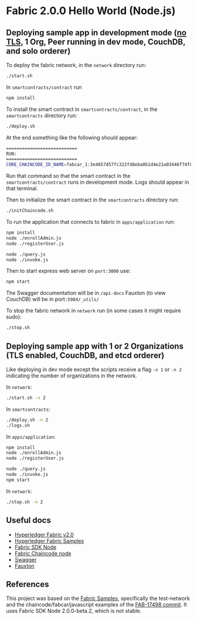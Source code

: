 # Fabric 2.0.0 Hello World (Node.js)

## Deploying sample app in development mode ([no TLS](https://hyperledger-fabric.readthedocs.io/en/latest/chaincode4ade.html#terminal-1-start-the-network), 1 Org, Peer running in dev mode, CouchDB, and solo orderer)

To deploy the fabric network, in the `network` directory run:
```bash
./start.sh
```

In `smartcontracts/contract` run
```bash
npm install
```

To install the smart contract in `smartcontracts/contract`, in the `smartcontracts` directory run:
```bash
./deploy.sh

```
At the end something like the following should appear:

```bash
===========================
RUN:
===========================
CORE_CHAINCODE_ID_NAME=fabcar_1:3e4857d57fc322fd8eba0b1d4e21a03446f74f895dfa2228a874c8331f1dea72 CORE_PEER_TLS_ENABLED=false node ./contract/index.js --peer.address 127.0.0.1:7052

```
Run that command so that the smart contract in the `smartcontracts/contract` runs in development mode. Logs should appear in that terminal.

Then to initialize the smart contract in the `smartcontracts` directory run:
```bash
./initChaincode.sh

```

To run the application that connects to fabric in `apps/application` run:
```bash
npm install
node ./enrollAdmin.js
node ./registerUser.js

node ./query.js
node ./invoke.js
```

Then to start express web server on `port:3000` use:
```bash
npm start
```
The Swagger documentation will be in `/api-docs`
Fauxton (to view CouchDB) will be in port`:5984/_utils/`


To stop the fabric network in `network` run (in some cases it might require sudo):
```bash
./stop.sh
```

## Deploying sample app with 1 or 2 Organizations (TLS enabled, CouchDB, and etcd orderer)
Like deploying in dev mode except the scripts receive a flag `-n 1` or `-n 2` indicating the number of organizations in the network.

In `network`:
```bash
./start.sh -n 2
```

In `smartcontracts`:
```bash
./deploy.sh -n 2
./logs.sh
```

In `apps/application`:
```bash
npm install
node ./enrollAdmin.js
node ./registerUser.js

node ./query.js
node ./invoke.js
npm start
```
In `network`:
```bash
./stop.sh -n 2
```

## Useful docs

* [Hyperledger Fabric v2.0](https://hyperledger-fabric.readthedocs.io/en/latest/whatsnew.html)
* [Hyperledger Fabric Samples](https://github.com/hyperledger/fabric-samples)
* [Fabric SDK Node](https://hyperledger.github.io/fabric-sdk-node/release-1.4/index.html)
* [Fabric Chaincode node](https://hyperledger.github.io/fabric-chaincode-node/release-2.0/api/)
* [Swagger](https://swagger.io/docs/)
* [Fauxton](https://docs.couchdb.org/en/master/fauxton/index.html)


## References
This project was based on the [Fabric Samples](https://github.com/hyperledger/fabric-samples), specifically the test-network and the chaincode/fabcar/javascript examples of the [FAB-17498 commit](https://github.com/hyperledger/fabric-samples/commit/965ed1fa843a78e16fd0c33dcc0d980cfcef2e3f). It uses Fabric SDK Node 2.0.0-beta.2, which is not stable.
